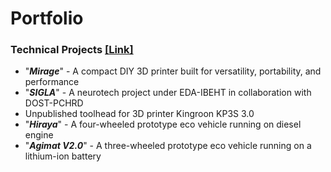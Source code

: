 # Portfolio
### Technical Projects [[Link]](Technical%20Projects/README.md)

- "***Mirage***" - A compact DIY 3D printer built for versatility, portability, and performance
- "***SIGLA***" - A neurotech project under EDA-IBEHT in collaboration with DOST-PCHRD
- Unpublished toolhead for 3D printer Kingroon KP3S 3.0
- "***Hiraya***" - A four-wheeled prototype eco vehicle running on diesel engine
- "***Agimat V2.0***" -  A three-wheeled prototype eco vehicle running on a lithium-ion battery




